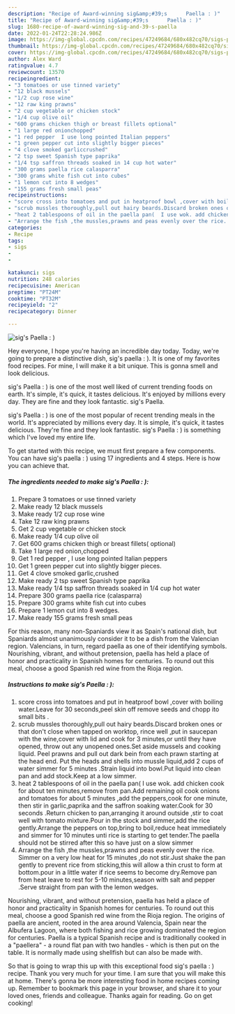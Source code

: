 ```yaml
---
description: "Recipe of Award-winning sig&amp;#39;s      Paella : )"
title: "Recipe of Award-winning sig&amp;#39;s      Paella : )"
slug: 1680-recipe-of-award-winning-sig-and-39-s-paella
date: 2022-01-24T22:28:24.986Z
image: https://img-global.cpcdn.com/recipes/47249684/680x482cq70/sigs-paella-recipe-main-photo.jpg
thumbnail: https://img-global.cpcdn.com/recipes/47249684/680x482cq70/sigs-paella-recipe-main-photo.jpg
cover: https://img-global.cpcdn.com/recipes/47249684/680x482cq70/sigs-paella-recipe-main-photo.jpg
author: Alex Ward
ratingvalue: 4.7
reviewcount: 13570
recipeingredient:
- "3 tomatoes or use tinned variety"
- "12 black mussels"
- "1/2 cup rose wine"
- "12 raw king prawns"
- "2 cup vegetable or chicken stock"
- "1/4 cup olive oil"
- "600 grams chicken thigh or breast fillets optional"
- "1 large red onionchopped"
- "1 red pepper  I use long pointed Italian peppers"
- "1 green pepper cut into slightly bigger pieces"
- "4 clove smoked garliccrushed"
- "2 tsp sweet Spanish type paprika"
- "1/4 tsp saffron threads soaked in 14 cup hot water"
- "300 grams paella rice calasparra"
- "300 grams white fish cut into cubes"
- "1 lemon cut into 8 wedges"
- "155 grams fresh small peas"
recipeinstructions:
- "score cross into tomatoes and put in heatproof bowl ,cover with boiling water.Leave for 30 seconds,peel skin off remove seeds and chopp ito small bits ."
- "scrub mussles thoroughly,pull out hairy beards.Discard broken ones or that don&#39;t close when tapped on worktop, rince well ,put in saucepan with the wine,cover with lid and cook for 3 minutes,or until  they have opened, throw out any unopened ones.Set aside mussels and cooking liquid. Peel prawns  and pull out dark bein from each prawn starting at the head end. Put the heads and shells into mussle liquid,add 2 cups of water simmer for 5  minutes .Strain liquid into bowl.Put liquid into clean pan and add stock.Keep at a low simmer."
- "heat 2 tablespoons of oil in the paella pan(  I use wok. add chicken cook for about ten minutes,remove from pan.Add remaining oil  cook onions and tomatoes for about 5 minutes ,add the peppers,cook for one minute, then stir in garlic,paprika and the saffron soaking water.Cook for 30 seconds .Return chicken to pan,arranging it around outside ,stir to coat well with tomato mixture.Pour in the stock and simmer,add the rice gently.Arrange  the peppers on top,bring to boil,reduce heat immediately and simmer for 10 minutes unti rice is starting to get tender.The paella should not be stirred after this so have just on a slow simmer"
- "Arrange the fish ,the mussles,prawns and peas evenly over the rice. Simmer on a very low heat for 15 minutes  ,do not stir.Just shake the pan gently to prevent rice from sticking,this will allow a thin crust to form at bottom.pour in a little water if rice seems to become dry.Remove pan from heat leave to rest for 5-10 minutes,season with salt and pepper .Serve straight  from pan with the lemon wedges."
categories:
- Recipe
tags:
- sigs
- 
- 

katakunci: sigs   
nutrition: 248 calories
recipecuisine: American
preptime: "PT24M"
cooktime: "PT32M"
recipeyield: "2"
recipecategory: Dinner

---
```



![sig&#39;s      Paella : )](https://img-global.cpcdn.com/recipes/47249684/680x482cq70/sigs-paella-recipe-main-photo.jpg)

Hey everyone, I hope you're having an incredible day today. Today, we're going to prepare a distinctive dish, sig&#39;s      paella : ). It is one of my favorites food recipes. For mine, I will make it a bit unique. This is gonna smell and look delicious.

sig&#39;s Paella : ) is one of the most well liked of current trending foods on earth. It&#39;s simple, it&#39;s quick, it tastes delicious. It&#39;s enjoyed by millions every day. They are fine and they look fantastic. sig&#39;s Paella.

sig&#39;s      Paella : ) is one of the most popular of recent trending meals in the world. It's appreciated by millions every day. It is simple, it's quick, it tastes delicious. They're fine and they look fantastic. sig&#39;s      Paella : ) is something which I've loved my entire life.


To get started with this recipe, we must first prepare a few components. You can have sig&#39;s      paella : ) using 17 ingredients and 4 steps. Here is how you can achieve that.

<!--inarticleads1-->

##### The ingredients needed to make sig&#39;s      Paella : ):

1. Prepare 3 tomatoes or use tinned variety
1. Make ready 12 black mussels
1. Make ready 1/2 cup rose wine
1. Take 12 raw king prawns
1. Get 2 cup vegetable or chicken stock
1. Make ready 1/4 cup olive oil
1. Get 600 grams chicken thigh or breast fillets( optional)
1. Take 1 large red onion,chopped
1. Get 1 red pepper , I use long pointed Italian peppers
1. Get 1 green pepper cut into slightly bigger pieces.
1. Get 4 clove smoked garlic,crushed
1. Make ready 2 tsp sweet Spanish type paprika
1. Make ready 1/4 tsp saffron threads soaked in 1/4 cup hot water
1. Prepare 300 grams paella rice (calasparra)
1. Prepare 300 grams white fish cut into cubes
1. Prepare 1 lemon cut into 8 wedges.
1. Make ready 155 grams fresh small peas


For this reason, many non-Spaniards view it as Spain&#39;s national dish, but Spaniards almost unanimously consider it to be a dish from the Valencian region. Valencians, in turn, regard paella as one of their identifying symbols. Nourishing, vibrant, and without pretension, paella has held a place of honor and practicality in Spanish homes for centuries. To round out this meal, choose a good Spanish red wine from the Rioja region. 

<!--inarticleads2-->

##### Instructions to make sig&#39;s      Paella : ):

1. score cross into tomatoes and put in heatproof bowl ,cover with boiling water.Leave for 30 seconds,peel skin off remove seeds and chopp ito small bits .
1. scrub mussles thoroughly,pull out hairy beards.Discard broken ones or that don&#39;t close when tapped on worktop, rince well ,put in saucepan with the wine,cover with lid and cook for 3 minutes,or until  they have opened, throw out any unopened ones.Set aside mussels and cooking liquid. Peel prawns  and pull out dark bein from each prawn starting at the head end. Put the heads and shells into mussle liquid,add 2 cups of water simmer for 5  minutes .Strain liquid into bowl.Put liquid into clean pan and add stock.Keep at a low simmer.
1. heat 2 tablespoons of oil in the paella pan(  I use wok. add chicken cook for about ten minutes,remove from pan.Add remaining oil  cook onions and tomatoes for about 5 minutes ,add the peppers,cook for one minute, then stir in garlic,paprika and the saffron soaking water.Cook for 30 seconds .Return chicken to pan,arranging it around outside ,stir to coat well with tomato mixture.Pour in the stock and simmer,add the rice gently.Arrange  the peppers on top,bring to boil,reduce heat immediately and simmer for 10 minutes unti rice is starting to get tender.The paella should not be stirred after this so have just on a slow simmer
1. Arrange the fish ,the mussles,prawns and peas evenly over the rice. Simmer on a very low heat for 15 minutes  ,do not stir.Just shake the pan gently to prevent rice from sticking,this will allow a thin crust to form at bottom.pour in a little water if rice seems to become dry.Remove pan from heat leave to rest for 5-10 minutes,season with salt and pepper .Serve straight  from pan with the lemon wedges.


Nourishing, vibrant, and without pretension, paella has held a place of honor and practicality in Spanish homes for centuries. To round out this meal, choose a good Spanish red wine from the Rioja region. The origins of paella are ancient, rooted in the area around Valencia, Spain near the Albufera Lagoon, where both fishing and rice growing dominated the region for centuries. Paella is a typical Spanish recipe and is traditionally cooked in a &#34;paellera&#34; - a round flat pan with two handles - which is then put on the table. It is normally made using shellfish but can also be made with. 

So that is going to wrap this up with this exceptional food sig&#39;s      paella : ) recipe. Thank you very much for your time. I am sure that you will make this at home. There's gonna be more interesting food in home recipes coming up. Remember to bookmark this page in your browser, and share it to your loved ones, friends and colleague. Thanks again for reading. Go on get cooking!
